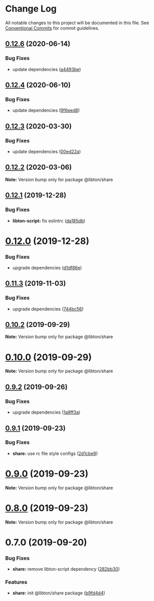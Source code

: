 # Change Log

All notable changes to this project will be documented in this file.
See [Conventional Commits](https://conventionalcommits.org) for commit guidelines.

## [0.12.6](https://github.com/libton-project/libton/compare/v0.12.5...v0.12.6) (2020-06-14)

### Bug Fixes

- update dependencies ([a4493be](https://github.com/libton-project/libton/commit/a4493be7291f68a5ebeb6f95e4ba0bd32b774674))

## [0.12.4](https://github.com/libton-project/libton/compare/v0.12.3...v0.12.4) (2020-06-10)

### Bug Fixes

- update dependencies ([9f6eed8](https://github.com/libton-project/libton/commit/9f6eed8ef8bda92046482de182c68e988f9d013a))

## [0.12.3](https://github.com/libton-project/libton/compare/v0.12.2...v0.12.3) (2020-03-30)

### Bug Fixes

- update dependencies ([00ed22a](https://github.com/libton-project/libton/commit/00ed22ad112a8fa08e01de88a3563884e066535e))

## [0.12.2](https://github.com/libton-project/libton/compare/v0.12.1...v0.12.2) (2020-03-06)

**Note:** Version bump only for package @libton/share

## [0.12.1](https://github.com/libton-project/libton/compare/v0.12.0...v0.12.1) (2019-12-28)

### Bug Fixes

- **libton-script:** fix eslintrc ([da185db](https://github.com/libton-project/libton/commit/da185db27cf9de9c81bf96f9530fc8ebef1dd561))

# [0.12.0](https://github.com/libton-project/libton/compare/v0.11.3...v0.12.0) (2019-12-28)

### Bug Fixes

- upgrade dependencies ([d1df86e](https://github.com/libton-project/libton/commit/d1df86e7df93ed6895f8cff689dd19034ce65600))

## [0.11.3](https://github.com/libton-project/libton/compare/v0.11.2...v0.11.3) (2019-11-03)

### Bug Fixes

- upgrade dependencies ([744bc56](https://github.com/libton-project/libton/commit/744bc5693209b36e78345ec3a575db1d32477090))

## [0.10.2](https://github.com/libton-project/libton/compare/v0.10.1...v0.10.2) (2019-09-29)

**Note:** Version bump only for package @libton/share

# [0.10.0](https://github.com/libton-project/libton/compare/v0.9.2...v0.10.0) (2019-09-29)

**Note:** Version bump only for package @libton/share

## [0.9.2](https://github.com/libton-project/libton/compare/v0.9.1...v0.9.2) (2019-09-26)

### Bug Fixes

- upgrade dependencies ([1a9ff3a](https://github.com/libton-project/libton/commit/1a9ff3a))

## [0.9.1](https://github.com/libton-project/libton/compare/v0.9.0...v0.9.1) (2019-09-23)

### Bug Fixes

- **share:** use rc file style configs ([2d1cbe9](https://github.com/libton-project/libton/commit/2d1cbe9))

# [0.9.0](https://github.com/libton-project/libton/compare/v0.8.0...v0.9.0) (2019-09-23)

**Note:** Version bump only for package @libton/share

# [0.8.0](https://github.com/libton-project/libton/compare/v0.7.0...v0.8.0) (2019-09-23)

**Note:** Version bump only for package @libton/share

# 0.7.0 (2019-09-20)

### Bug Fixes

- **share:** remove libton-script dependency ([282bb30](https://github.com/libton-project/libton/commit/282bb30))

### Features

- **share:** init @libton/share package ([b9fd4d4](https://github.com/libton-project/libton/commit/b9fd4d4))
